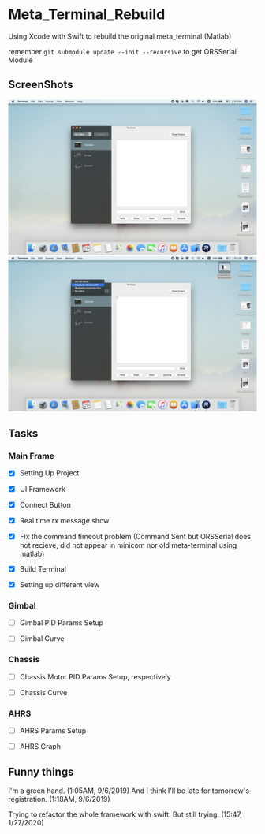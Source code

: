 # Meta_Terminal_Rebuild
Using Xcode with Swift to rebuild the original meta_terminal (Matlab)

remember `git submodule update --init --recursive` to get ORSSerial Module

## ScreenShots
![alt text](ScreenShots/ScreenShots-TerminalView.png "Terminal View")
![alt text](ScreenShots/ScreenShots-PortSelector.png "Port Selector")

## Tasks

### Main Frame
- [x] Setting Up Project

- [x] UI Framework

- [x] Connect Button

- [x]  Real time rx message show

- [x] Fix the command timeout problem (Command Sent but ORSSerial does not recieve, did not appear in minicom nor old meta-terminal using matlab)

- [x] Build Terminal

- [x] Setting up different view

### Gimbal
- [ ] Gimbal PID Params Setup

- [ ] Gimbal Curve

### Chassis
- [ ] Chassis Motor PID Params Setup, respectively

- [ ] Chassis Curve

### AHRS
- [ ] AHRS Params Setup

- [ ] AHRS Graph

## Funny things
I'm a green hand. (1:05AM, 9/6/2019)
And I think I'll be late for tomorrow's registration. (1:18AM, 9/6/2019)

Trying to refactor the whole framework with swift. But still trying. (15:47, 1/27/2020)

